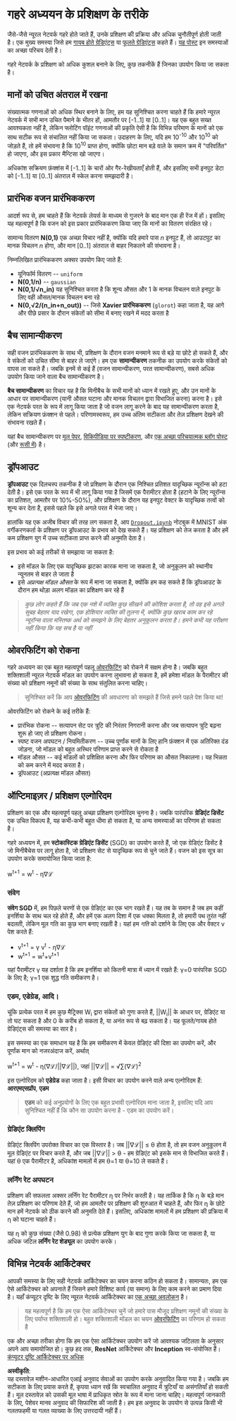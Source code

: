 # गहरे अध्ययन के प्रशिक्षण के तरीके

जैसे-जैसे न्यूरल नेटवर्क गहरे होते जाते हैं, उनके प्रशिक्षण की प्रक्रिया और अधिक चुनौतीपूर्ण होती जाती है। एक मुख्य समस्या जिसे हम [गायब होते ग्रेडिएंट्स](https://en.wikipedia.org/wiki/Vanishing_gradient_problem) या [फूलते ग्रेडिएंट्स](https://deepai.org/machine-learning-glossary-and-terms/exploding-gradient-problem#:~:text=Exploding%20gradients%20are%20a%20problem,updates%20are%20small%20and%20controlled.) कहते हैं। [यह पोस्ट](https://towardsdatascience.com/the-vanishing-exploding-gradient-problem-in-deep-neural-networks-191358470c11) इन समस्याओं का अच्छा परिचय देती है।

गहरे नेटवर्क के प्रशिक्षण को अधिक कुशल बनाने के लिए, कुछ तकनीकें हैं जिनका उपयोग किया जा सकता है।

## मानों को उचित अंतराल में रखना

संख्यात्मक गणनाओं को अधिक स्थिर बनाने के लिए, हम यह सुनिश्चित करना चाहते हैं कि हमारे न्यूरल नेटवर्क में सभी मान उचित पैमाने के भीतर हों, आमतौर पर [-1..1] या [0..1]। यह एक बहुत सख्त आवश्यकता नहीं है, लेकिन फ्लोटिंग पॉइंट गणनाओं की प्रकृति ऐसी है कि विभिन्न परिमाण के मानों को एक साथ सटीक रूप से संचालित नहीं किया जा सकता। उदाहरण के लिए, यदि हम 10<sup>-10</sup> और 10<sup>10</sup> को जोड़ते हैं, तो हमें संभावना है कि 10<sup>10</sup> प्राप्त होगा, क्योंकि छोटा मान बड़े वाले के समान क्रम में "परिवर्तित" हो जाएगा, और इस प्रकार मैन्टिसा खो जाएगा।

अधिकांश सक्रियण फ़ंक्शंस में [-1..1] के चारों ओर गैर-रेखीयताएँ होती हैं, और इसलिए सभी इनपुट डेटा को [-1..1] या [0..1] अंतराल में स्केल करना समझदारी है।

## प्रारंभिक वजन प्रारंभिककरण

आदर्श रूप से, हम चाहते हैं कि नेटवर्क लेयर्स के माध्यम से गुजरने के बाद मान एक ही रेंज में हों। इसलिए यह महत्वपूर्ण है कि वजन को इस प्रकार प्रारंभिककरण किया जाए कि मानों का वितरण संरक्षित रहे।

सामान्य वितरण **N(0,1)** एक अच्छा विचार नहीं है, क्योंकि यदि हमारे पास *n* इनपुट हैं, तो आउटपुट का मानक विचलन *n* होगा, और मान [0..1] अंतराल से बाहर निकलने की संभावना है।

निम्नलिखित प्रारंभिककरण अक्सर उपयोग किए जाते हैं:

 * यूनिफॉर्म वितरण -- `uniform`
 * **N(0,1/n)** -- `gaussian`
 * **N(0,1/√n_in)** यह सुनिश्चित करता है कि शून्य औसत और 1 के मानक विचलन वाले इनपुट के लिए वही औसत/मानक विचलन बना रहे
 * **N(0,√2/(n_in+n_out))** -- जिसे **Xavier प्रारंभिककरण** (`glorot`) कहा जाता है, यह आगे और पीछे प्रसार के दौरान संकेतों को सीमा में बनाए रखने में मदद करता है

## बैच सामान्यीकरण

सही वजन प्रारंभिककरण के साथ भी, प्रशिक्षण के दौरान वजन मनमाने रूप से बड़े या छोटे हो सकते हैं, और वे संकेतों को उचित सीमा से बाहर ले जाएंगे। हम एक **सामान्यीकरण** तकनीक का उपयोग करके संकेतों को वापस ला सकते हैं। जबकि इनमें से कई हैं (वजन सामान्यीकरण, परत सामान्यीकरण), सबसे अधिक उपयोग किया जाने वाला बैच सामान्यीकरण है।

**बैच सामान्यीकरण** का विचार यह है कि मिनीबैच के सभी मानों को ध्यान में रखते हुए, और उन मानों के आधार पर सामान्यीकरण (यानी औसत घटाना और मानक विचलन द्वारा विभाजित करना) करना है। इसे एक नेटवर्क परत के रूप में लागू किया जाता है जो वजन लागू करने के बाद यह सामान्यीकरण करता है, लेकिन सक्रियण फ़ंक्शन से पहले। परिणामस्वरूप, हम उच्च अंतिम सटीकता और तेज़ प्रशिक्षण देखने की संभावना रखते हैं।

यहां बैच सामान्यीकरण पर [मूल पेपर](https://arxiv.org/pdf/1502.03167.pdf), [विकिपीडिया पर स्पष्टीकरण](https://en.wikipedia.org/wiki/Batch_normalization), और [एक अच्छा परिचयात्मक ब्लॉग पोस्ट](https://towardsdatascience.com/batch-normalization-in-3-levels-of-understanding-14c2da90a338) (और [रूसी में](https://habrahabr.ru/post/309302/)) है।

## ड्रॉपआउट

**ड्रॉपआउट** एक दिलचस्प तकनीक है जो प्रशिक्षण के दौरान एक निश्चित प्रतिशत यादृच्छिक न्यूरॉन्स को हटा देती है। इसे एक परत के रूप में भी लागू किया गया है जिसमें एक पैरामीटर होता है (हटाने के लिए न्यूरॉन्स का प्रतिशत, आमतौर पर 10%-50%), और प्रशिक्षण के दौरान यह इनपुट वेक्टर के यादृच्छिक तत्वों को शून्य कर देता है, इससे पहले कि इसे अगले परत में भेजा जाए।

हालांकि यह एक अजीब विचार की तरह लग सकता है, आप [`Dropout.ipynb`](../../../../../lessons/4-ComputerVision/08-TransferLearning/Dropout.ipynb) नोटबुक में MNIST अंक वर्गीकरणकर्ता के प्रशिक्षण पर ड्रॉपआउट के प्रभाव को देख सकते हैं। यह प्रशिक्षण को तेज करता है और हमें कम प्रशिक्षण युग में उच्च सटीकता प्राप्त करने की अनुमति देता है।

इस प्रभाव को कई तरीकों से समझाया जा सकता है:

 * इसे मॉडल के लिए एक यादृच्छिक झटका कारक माना जा सकता है, जो अनुकूलन को स्थानीय न्यूनतम से बाहर ले जाता है
 * इसे *अप्रत्यक्ष मॉडल औसत* के रूप में माना जा सकता है, क्योंकि हम कह सकते हैं कि ड्रॉपआउट के दौरान हम थोड़ा अलग मॉडल का प्रशिक्षण कर रहे हैं

> *कुछ लोग कहते हैं कि जब एक नशे में व्यक्ति कुछ सीखने की कोशिश करता है, तो वह इसे अगले सुबह बेहतर याद रखेगा, एक होशियार व्यक्ति की तुलना में, क्योंकि कुछ खराब काम कर रहे न्यूरॉन्स वाला मस्तिष्क अर्थ को समझने के लिए बेहतर अनुकूलन करता है। हमने कभी यह परीक्षण नहीं किया कि यह सच है या नहीं*

## ओवरफिटिंग को रोकना

गहरे अध्ययन का एक बहुत महत्वपूर्ण पहलू [ओवरफिटिंग](../../3-NeuralNetworks/05-Frameworks/Overfitting.md) को रोकने में सक्षम होना है। जबकि बहुत शक्तिशाली न्यूरल नेटवर्क मॉडल का उपयोग करना लुभावना हो सकता है, हमें हमेशा मॉडल के पैरामीटर की संख्या को प्रशिक्षण नमूनों की संख्या के साथ संतुलित करना चाहिए।

> सुनिश्चित करें कि आप [ओवरफिटिंग](../../3-NeuralNetworks/05-Frameworks/Overfitting.md) की अवधारणा को समझते हैं जिसे हमने पहले पेश किया था!

ओवरफिटिंग को रोकने के कई तरीके हैं:

 * प्रारंभिक रोकना -- सत्यापन सेट पर त्रुटि की निरंतर निगरानी करना और जब सत्यापन त्रुटि बढ़ना शुरू हो जाए तो प्रशिक्षण रोकना।
 * स्पष्ट वजन अपघटन / नियमितीकरण -- उच्च पूर्णांक मानों के लिए हानि फ़ंक्शन में एक अतिरिक्त दंड जोड़ना, जो मॉडल को बहुत अस्थिर परिणाम प्राप्त करने से रोकता है
 * मॉडल औसत -- कई मॉडलों को प्रशिक्षित करना और फिर परिणाम का औसत निकालना। यह भिन्नता को कम करने में मदद करता है।
 * ड्रॉपआउट (अप्रत्यक्ष मॉडल औसत)

## ऑप्टिमाइज़र / प्रशिक्षण एल्गोरिदम

प्रशिक्षण का एक और महत्वपूर्ण पहलू अच्छा प्रशिक्षण एल्गोरिदम चुनना है। जबकि पारंपरिक **ग्रेडिएंट डिसेंट** एक उचित विकल्प है, यह कभी-कभी बहुत धीमा हो सकता है, या अन्य समस्याओं का परिणाम हो सकता है।

गहरे अध्ययन में, हम **स्टोकास्टिक ग्रेडिएंट डिसेंट** (SGD) का उपयोग करते हैं, जो एक ग्रेडिएंट डिसेंट है जो मिनीबैचेस पर लागू होता है, जो प्रशिक्षण सेट से यादृच्छिक रूप से चुने जाते हैं। वजन को इस सूत्र का उपयोग करके समायोजित किया जाता है:

w<sup>t+1</sup> = w<sup>t</sup> - η∇ℒ

### संवेग

**संवेग SGD** में, हम पिछले चरणों से एक ग्रेडिएंट का एक भाग रखते हैं। यह तब के समान है जब हम कहीं इनर्शिया के साथ चल रहे होते हैं, और हमें एक अलग दिशा में एक धक्का मिलता है, तो हमारी पथ तुरंत नहीं बदलती, लेकिन मूल गति का कुछ भाग बनाए रखती है। यहां हम *गति* को दर्शाने के लिए एक और वेक्टर v पेश करते हैं:

* v<sup>t+1</sup> = γ v<sup>t</sup> - η∇ℒ
* w<sup>t+1</sup> = w<sup>t</sup>+v<sup>t+1</sup>

यहां पैरामीटर γ यह दर्शाता है कि हम इनर्शिया को कितनी मात्रा में ध्यान में रखते हैं: γ=0 पारंपरिक SGD के लिए है; γ=1 एक शुद्ध गति समीकरण है।

### एडम, एडेग्रेड, आदि।

चूंकि प्रत्येक परत में हम कुछ मैट्रिक्स W<sub>i</sub> द्वारा संकेतों को गुणा करते हैं, ||W<sub>i</sub>|| के आधार पर, ग्रेडिएंट या तो घट सकता है और 0 के करीब हो सकता है, या अनंत रूप से बढ़ सकता है। यह फूलते/गायब होते ग्रेडिएंट्स की समस्या का सार है।

इस समस्या का एक समाधान यह है कि हम समीकरण में केवल ग्रेडिएंट की दिशा का उपयोग करें, और पूर्णांक मान को नजरअंदाज करें, अर्थात्

w<sup>t+1</sup> = w<sup>t</sup> - η(∇ℒ/||∇ℒ||), जहां ||∇ℒ|| = √∑(∇ℒ)<sup>2</sup>

इस एल्गोरिदम को **एडेग्रेड** कहा जाता है। इसी विचार का उपयोग करने वाले अन्य एल्गोरिदम हैं: **आरएमएसप्रॉप**, **एडम**

> **एडम** को कई अनुप्रयोगों के लिए एक बहुत प्रभावी एल्गोरिदम माना जाता है, इसलिए यदि आप सुनिश्चित नहीं हैं कि कौन सा उपयोग करना है - एडम का उपयोग करें।

### ग्रेडिएंट क्लिपिंग

ग्रेडिएंट क्लिपिंग उपरोक्त विचार का एक विस्तार है। जब ||∇ℒ|| ≤ θ होता है, तो हम वजन अनुकूलन में मूल ग्रेडिएंट पर विचार करते हैं, और जब ||∇ℒ|| > θ - हम ग्रेडिएंट को इसके मान से विभाजित करते हैं। यहां θ एक पैरामीटर है, अधिकांश मामलों में हम θ=1 या θ=10 ले सकते हैं।

### लर्निंग रेट अपघटन

प्रशिक्षण की सफलता अक्सर लर्निंग रेट पैरामीटर η पर निर्भर करती है। यह तार्किक है कि η के बड़े मान तेज़ प्रशिक्षण का परिणाम देते हैं, जो हम आमतौर पर प्रशिक्षण की शुरुआत में चाहते हैं, और फिर η के छोटे मान हमें नेटवर्क को ठीक करने की अनुमति देते हैं। इसलिए, अधिकांश मामलों में हम प्रशिक्षण की प्रक्रिया में η को घटाना चाहते हैं।

यह η को कुछ संख्या (जैसे 0.98) से प्रत्येक प्रशिक्षण युग के बाद गुणा करके किया जा सकता है, या अधिक जटिल **लर्निंग रेट शेड्यूल** का उपयोग करके।

## विभिन्न नेटवर्क आर्किटेक्चर

आपकी समस्या के लिए सही नेटवर्क आर्किटेक्चर का चयन करना कठिन हो सकता है। सामान्यतः, हम एक ऐसे आर्किटेक्चर को अपनाते हैं जिसने हमारे विशिष्ट कार्य (या समान) के लिए काम करने का प्रमाण दिया है। यहाँ कंप्यूटर दृष्टि के लिए न्यूरल नेटवर्क आर्किटेक्चर का [एक अच्छा अवलोकन](https://www.topbots.com/a-brief-history-of-neural-network-architectures/) है।

> यह महत्वपूर्ण है कि हम एक ऐसा आर्किटेक्चर चुनें जो हमारे पास मौजूद प्रशिक्षण नमूनों की संख्या के लिए पर्याप्त शक्तिशाली हो। बहुत शक्तिशाली मॉडल का चयन [ओवरफिटिंग](../../3-NeuralNetworks/05-Frameworks/Overfitting.md) का परिणाम हो सकता है

एक और अच्छा तरीका होगा कि हम एक ऐसा आर्किटेक्चर उपयोग करें जो आवश्यक जटिलता के अनुसार अपने आप समायोजित हो। कुछ हद तक, **ResNet** आर्किटेक्चर और **Inception** स्व-संयोजित हैं। [कंप्यूटर दृष्टि आर्किटेक्चर पर अधिक](../07-ConvNets/CNN_Architectures.md)

**अस्वीकृति**:  
यह दस्तावेज़ मशीन-आधारित एआई अनुवाद सेवाओं का उपयोग करके अनुवादित किया गया है। जबकि हम सटीकता के लिए प्रयास करते हैं, कृपया ध्यान रखें कि स्वचालित अनुवाद में त्रुटियाँ या असंगतियाँ हो सकती हैं। मूल दस्तावेज़ को उसकी मूल भाषा में प्राधिकृत स्रोत के रूप में माना जाना चाहिए। महत्वपूर्ण जानकारी के लिए, पेशेवर मानव अनुवाद की सिफारिश की जाती है। हम इस अनुवाद के उपयोग से उत्पन्न किसी भी गलतफहमी या गलत व्याख्या के लिए उत्तरदायी नहीं हैं।